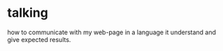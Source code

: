# talking
how to communicate with my web-page in a language it understand and give expected results. 

